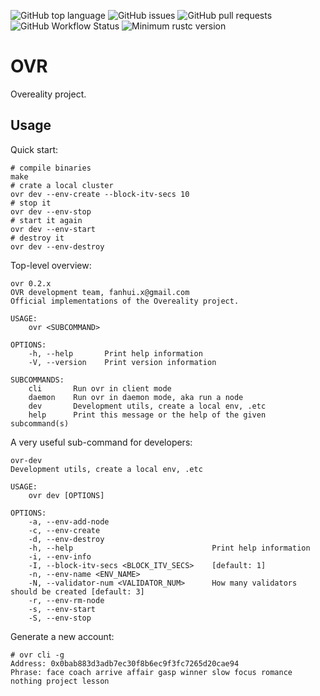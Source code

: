 ![GitHub top language](https://img.shields.io/github/languages/top/ovr-defi/OVR)
![GitHub issues](https://img.shields.io/github/issues-raw/ovr-defi/OVR)
![GitHub pull requests](https://img.shields.io/github/issues-pr-raw/ovr-defi/OVR)
![GitHub Workflow Status](https://img.shields.io/github/workflow/status/ovr-defi/OVR/Rust)
![Minimum rustc version](https://img.shields.io/badge/rustc-1.59+-lightgray.svg)

# OVR

Overeality project.

## Usage

Quick start:

```shell
# compile binaries
make
# crate a local cluster
ovr dev --env-create --block-itv-secs 10
# stop it
ovr dev --env-stop
# start it again
ovr dev --env-start
# destroy it
ovr dev --env-destroy
```

Top-level overview:

```shell
ovr 0.2.x
OVR development team, fanhui.x@gmail.com
Official implementations of the Overeality project.

USAGE:
    ovr <SUBCOMMAND>

OPTIONS:
    -h, --help       Print help information
    -V, --version    Print version information

SUBCOMMANDS:
    cli       Run ovr in client mode
    daemon    Run ovr in daemon mode, aka run a node
    dev       Development utils, create a local env, .etc
    help      Print this message or the help of the given subcommand(s)
```

A very useful sub-command for developers:

```shell
ovr-dev
Development utils, create a local env, .etc

USAGE:
    ovr dev [OPTIONS]

OPTIONS:
    -a, --env-add-node
    -c, --env-create
    -d, --env-destroy
    -h, --help                               Print help information
    -i, --env-info
    -I, --block-itv-secs <BLOCK_ITV_SECS>    [default: 1]
    -n, --env-name <ENV_NAME>
    -N, --validator-num <VALIDATOR_NUM>      How many validators should be created [default: 3]
    -r, --env-rm-node
    -s, --env-start
    -S, --env-stop
```

Generate a new account:

```shell
# ovr cli -g
Address: 0x0bab883d3adb7ec30f8b6ec9f3fc7265d20cae94
Phrase: face coach arrive affair gasp winner slow focus romance nothing project lesson
```
